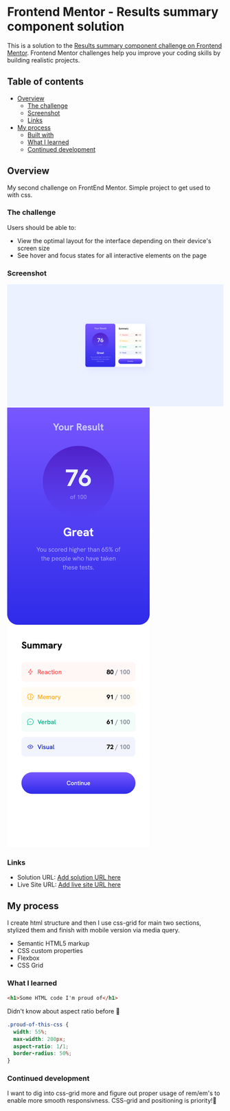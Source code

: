 # Frontend Mentor - Results summary component solution

This is a solution to the [Results summary component challenge on Frontend Mentor](https://www.frontendmentor.io/challenges/results-summary-component-CE_K6s0maV). Frontend Mentor challenges help you improve your coding skills by building realistic projects.

## Table of contents

- [Overview](#overview)
  - [The challenge](#the-challenge)
  - [Screenshot](#screenshot)
  - [Links](#links)
- [My process](#my-process)
  - [Built with](#built-with)
  - [What I learned](#what-i-learned)
  - [Continued development](#continued-development)

## Overview

My second challenge on FrontEnd Mentor. Simple project to get used to with css.

### The challenge

Users should be able to:

- View the optimal layout for the interface depending on their device's screen size
- See hover and focus states for all interactive elements on the page

### Screenshot

!["Desktop"](./screenshots/desktop.png)
!["Mobile"](./screenshots/mobile.png)

### Links

- Solution URL: [Add solution URL here](https://your-solution-url.com)
- Live Site URL: [Add live site URL here](https://your-live-site-url.com)

## My process

I create html structure and then I use css-grid for main two sections, stylized them and finish with mobile version via media query.

- Semantic HTML5 markup
- CSS custom properties
- Flexbox
- CSS Grid

### What I learned

```html
<h1>Some HTML code I'm proud of</h1>
```

Didn't know about aspect ratio before 🧐

```css
.proud-of-this-css {
  width: 55%;
  max-width: 200px;
  aspect-ratio: 1/1;
  border-radius: 50%;
}
```

### Continued development

I want to dig into css-grid more and figure out proper usage of rem/em's to enable more smooth responsivness. CSS-grid and positioning is priority!📝
